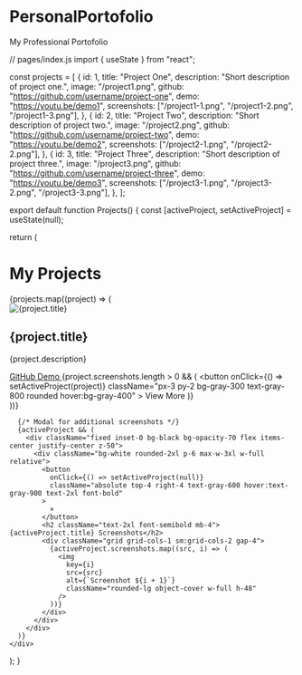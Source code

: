 # PersonalPortofolio
My Professional Portofolio


// pages/index.js
import { useState } from "react";

const projects = [
  {
    id: 1,
    title: "Project One",
    description: "Short description of project one.",
    image: "/project1.png",
    github: "https://github.com/username/project-one",
    demo: "https://youtu.be/demo1",
    screenshots: ["/project1-1.png", "/project1-2.png", "/project1-3.png"],
  },
  {
    id: 2,
    title: "Project Two",
    description: "Short description of project two.",
    image: "/project2.png",
    github: "https://github.com/username/project-two",
    demo: "https://youtu.be/demo2",
    screenshots: ["/project2-1.png", "/project2-2.png"],
  },
  {
    id: 3,
    title: "Project Three",
    description: "Short description of project three.",
    image: "/project3.png",
    github: "https://github.com/username/project-three",
    demo: "https://youtu.be/demo3",
    screenshots: ["/project3-1.png", "/project3-2.png", "/project3-3.png"],
  },
];

export default function Projects() {
  const [activeProject, setActiveProject] = useState(null);

  return (
    <div className="min-h-screen bg-gray-100 p-8">
      <h1 className="text-4xl font-bold mb-12 text-center">My Projects</h1>
      <div className="grid md:grid-cols-3 gap-8">
        {projects.map((project) => (
          <div
            key={project.id}
            className="bg-white rounded-2xl shadow-lg overflow-hidden hover:shadow-xl transition-shadow"
          >
            <img
              src={project.image}
              alt={project.title}
              className="w-full h-56 object-cover"
            />
            <div className="p-6">
              <h2 className="text-2xl font-semibold mb-2">{project.title}</h2>
              <p className="text-gray-600 mb-4">{project.description}</p>
              <div className="flex gap-4">
                <a
                  href={project.github}
                  target="_blank"
                  className="px-3 py-2 bg-gray-800 text-white rounded hover:bg-gray-900"
                >
                  GitHub
                </a>
                <a
                  href={project.demo}
                  target="_blank"
                  className="px-3 py-2 bg-blue-600 text-white rounded hover:bg-blue-700"
                >
                  Demo
                </a>
                {project.screenshots.length > 0 && (
                  <button
                    onClick={() => setActiveProject(project)}
                    className="px-3 py-2 bg-gray-300 text-gray-800 rounded hover:bg-gray-400"
                  >
                    View More
                  </button>
                )}
              </div>
            </div>
          </div>
        ))}
      </div>

      {/* Modal for additional screenshots */}
      {activeProject && (
        <div className="fixed inset-0 bg-black bg-opacity-70 flex items-center justify-center z-50">
          <div className="bg-white rounded-2xl p-6 max-w-3xl w-full relative">
            <button
              onClick={() => setActiveProject(null)}
              className="absolute top-4 right-4 text-gray-600 hover:text-gray-900 text-2xl font-bold"
            >
              ×
            </button>
            <h2 className="text-2xl font-semibold mb-4">{activeProject.title} Screenshots</h2>
            <div className="grid grid-cols-1 sm:grid-cols-2 gap-4">
              {activeProject.screenshots.map((src, i) => (
                <img
                  key={i}
                  src={src}
                  alt={`Screenshot ${i + 1}`}
                  className="rounded-lg object-cover w-full h-48"
                />
              ))}
            </div>
          </div>
        </div>
      )}
    </div>
  );
}
